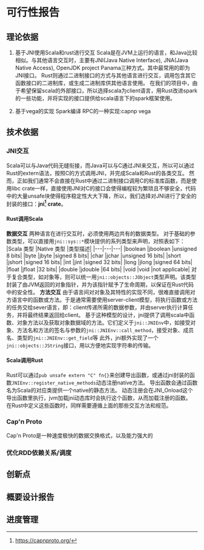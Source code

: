 # 可行性报告
## 理论依据
1. 基于JNI使用Scala和rust进行交互
Scala是在JVM上运行的语言，和Java比较相似。与其他语言交互时，主要有JNI(Java Native Interface), JNA(Java Native Access), OpenJDK project Panama三种方式。其中最常用的即为JNI接口。
Rust则通过二进制接口的方式与其他语言进行交互，调用包含其它函数接口的二进制库，或生成二进制库供其他语言使用。
在我们的项目中，由于希望保留scala的外部接口，所以选择scala为client语言，用Rust改进spark的一些功能，并将实现的接口提供给scala语言下的spark框架使用。

2. 基于vega的实现
Spark编译
RPC的一种实现:capnp
vega
## 技术依据
### JNI交互
Scala可以与Java代码无缝衔接，而Java可以与C通过JNI来交互，所以可以通过Rust的extern语法，按照C的方式调用JNI，并完成Scala和Rust的各类交互。
然而，正如我们通常不会直接在Rust中通过二进制接口调用C的标准库函数，而是使用libc crate一样，直接使用JNI对C的接口会使得编程较为繁琐且不够安全，代码中的大量unsafe块使得程序稳定性大大下降，所以，我们选择对JNI进行了安全的封装的接口：**jni[^1] crate**。
#### Rust调用Scala
**数据交互**
两种语言在进行交互时，必须使用两边共有的数据类型。
对于基础的参数类型，可以直接用`jni::sys::*`模块提供的系列类型来声明，对照表如下：
|Scala 类型  |Native 类型 |类型描述|
|---|---|---|
|boolean    |jboolean	|unsigned 8 bits|
|byte	    |jbyte	    |signed 8 bits|
|char	    |jchar	    |unsigned 16 bits|
|short	    |jshort	    |signed 16 bits|
|int	    |jint	    |signed 32 bits|
|long	    |jlong	    |signed 64 bits|
|float	    |jfloat	    |32 bits|
|double	    |jdouble	|64 bits|
|void	    |void	    |not applicable|
对于复合类型，如对象等，则可以统一用`jni::objects::JObject`类型声明。该类型封装了由JVM返回的对象指针，并为该指针赋予了生命周期，以保证在Rust代码中的安全性。
**方法交互**
由于语言间对对象及其特性的实现不同，很难直接调用对方语言中的函数或方法。于是通常需要使用server-client模型，将执行函数或方法的任务交给sever语言，即：client传递所需的数据参数，并由server执行计算任务，并将最终结果返回给client。
基于这种模型的设计，jni提供了调用scala中函数、对象方法以及获取对象数据域的方法。它们定义于`jni::JNIEnv`中，如接受对象、方法名和方法的签名与参数的`jni::JNIEnv::call_method`，接受对象、成员名、类型的`jni::JNIEnv::get_field`等
此外，jni额外实现了一个`jni::objects::JString`接口，用以方便地实现字符串的传输。
#### Scala调用Rust
Rust可以通过`pub unsafe extern "C" fn{}`来创建导出函数，或通过jni封装的函数`JNIEnv::register_native_methods`动态注册native方法。
导出函数会通过函数名为Scala的对应类提供一个native的静态方法。
动态注册会在JNI_Onload这个导出函数里执行，jvm加载jni动态库时会执行这个函数，从而加载注册的函数。
在Rust中定义这些函数时，同样需要遵循上面的那些交互方法和规范。
### Cap'n Proto
Cap'n Proto是一种速度极快的数据交换格式，以及能力强大的
### 优化RDD依赖关系/调度
## 创新点
## 概要设计报告
## 进度管理

[^1]:https://capnproto.org/